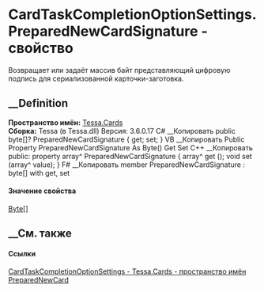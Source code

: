 # CardTaskCompletionOptionSettings.PreparedNewCardSignature - свойство
Возвращает или задаёт массив байт представляющий цифровую подпись для
сериализованной карточки-заготовка.
## __Definition
 **Пространство имён:** [Tessa.Cards](N_Tessa_Cards.htm)  
 **Сборка:** Tessa (в Tessa.dll) Версия: 3.6.0.17
C# __Копировать
     public byte[]? PreparedNewCardSignature { get; set; }
VB __Копировать
     Public Property PreparedNewCardSignature As Byte()
    	Get
    	Set
C++ __Копировать
     public:
    property array<unsigned char>^ PreparedNewCardSignature {
    	array<unsigned char>^ get ();
    	void set (array<unsigned char>^ value);
    }
F# __Копировать
     member PreparedNewCardSignature : byte[] with get, set
#### Значение свойства
[Byte](https://learn.microsoft.com/dotnet/api/system.byte)[]
##  __См. также
#### Ссылки
[CardTaskCompletionOptionSettings -
](T_Tessa_Cards_CardTaskCompletionOptionSettings.htm)
[Tessa.Cards - пространство имён](N_Tessa_Cards.htm)
[PreparedNewCard](P_Tessa_Cards_CardTaskCompletionOptionSettings_PreparedNewCard.htm)

